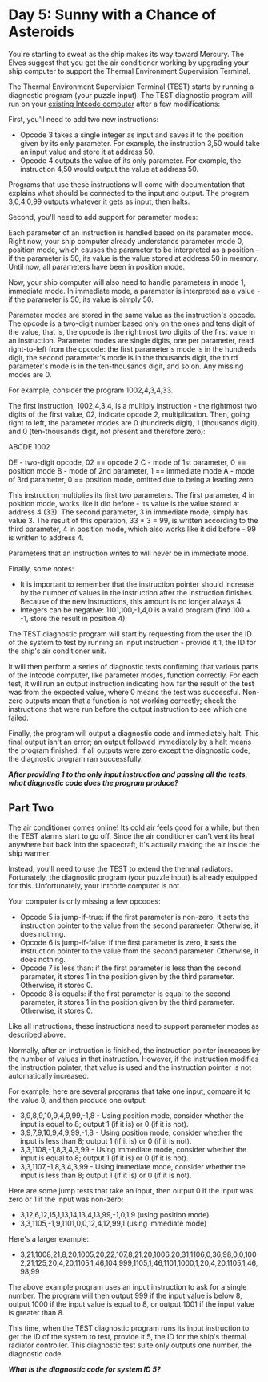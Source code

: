 # Day 5: Sunny with a Chance of Asteroids

You're starting to sweat as the ship makes its way toward Mercury.
The Elves suggest that you get the air conditioner working by upgrading your ship computer to support the Thermal Environment Supervision Terminal.

The Thermal Environment Supervision Terminal (TEST) starts by running a diagnostic program (your puzzle input).
The TEST diagnostic program will run on your [existing Intcode computer](../day02/puzzle_desc.md) after a few modifications:

First, you'll need to add two new instructions:

* Opcode 3 takes a single integer as input and saves it to the position given by its only parameter.
  For example, the instruction 3,50 would take an input value and store it at address 50.
* Opcode 4 outputs the value of its only parameter.
  For example, the instruction 4,50 would output the value at address 50.

Programs that use these instructions will come with documentation that explains what should be connected to the input and output.
The program 3,0,4,0,99 outputs whatever it gets as input, then halts.

Second, you'll need to add support for parameter modes:

Each parameter of an instruction is handled based on its parameter mode.
Right now, your ship computer already understands parameter mode 0, position mode, which causes the parameter to be interpreted as a position - if the parameter is 50, its value is the value stored at address 50 in memory.
Until now, all parameters have been in position mode.

Now, your ship computer will also need to handle parameters in mode 1, immediate mode.
In immediate mode, a parameter is interpreted as a value - if the parameter is 50, its value is simply 50.

Parameter modes are stored in the same value as the instruction's opcode.
The opcode is a two-digit number based only on the ones and tens digit of the value, that is, the opcode is the rightmost two digits of the first value in an instruction.
Parameter modes are single digits, one per parameter, read right-to-left from the opcode: the first parameter's mode is in the hundreds digit, the second parameter's mode is in the thousands digit, the third parameter's mode is in the ten-thousands digit, and so on. Any missing modes are 0.

For example, consider the program 1002,4,3,4,33.

The first instruction, 1002,4,3,4, is a multiply instruction - the rightmost two digits of the first value, 02, indicate opcode 2, multiplication.
Then, going right to left, the parameter modes are 0 (hundreds digit), 1 (thousands digit), and 0 (ten-thousands digit, not present and therefore zero):

ABCDE
 1002

DE - two-digit opcode,      02 == opcode 2
 C - mode of 1st parameter,  0 == position mode
 B - mode of 2nd parameter,  1 == immediate mode
 A - mode of 3rd parameter,  0 == position mode, omitted due to being a leading zero

This instruction multiplies its first two parameters.
The first parameter, 4 in position mode, works like it did before - its value is the value stored at address 4 (33).
The second parameter, 3 in immediate mode, simply has value 3.
The result of this operation, 33 * 3 = 99, is written according to the third parameter, 4 in position mode, which also works like it did before - 99 is written to address 4.

Parameters that an instruction writes to will never be in immediate mode.

Finally, some notes:

* It is important to remember that the instruction pointer should increase by the number of values in the instruction after the instruction finishes.
  Because of the new instructions, this amount is no longer always 4.
* Integers can be negative: 1101,100,-1,4,0 is a valid program (find 100 + -1, store the result in position 4).

The TEST diagnostic program will start by requesting from the user the ID of the system to test by running an input instruction - provide it 1, the ID for the ship's air conditioner unit.

It will then perform a series of diagnostic tests confirming that various parts of the Intcode computer, like parameter modes, function correctly.
For each test, it will run an output instruction indicating how far the result of the test was from the expected value, where 0 means the test was successful.
Non-zero outputs mean that a function is not working correctly; check the instructions that were run before the output instruction to see which one failed.

Finally, the program will output a diagnostic code and immediately halt.
This final output isn't an error; an output followed immediately by a halt means the program finished.
If all outputs were zero except the diagnostic code, the diagnostic program ran successfully.

***After providing 1 to the only input instruction and passing all the tests, what diagnostic code does the program produce?***

## Part Two

The air conditioner comes online!
Its cold air feels good for a while, but then the TEST alarms start to go off.
Since the air conditioner can't vent its heat anywhere but back into the spacecraft, it's actually making the air inside the ship warmer.

Instead, you'll need to use the TEST to extend the thermal radiators.
Fortunately, the diagnostic program (your puzzle input) is already equipped for this.
Unfortunately, your Intcode computer is not.

Your computer is only missing a few opcodes:

* Opcode 5 is jump-if-true: if the first parameter is non-zero, it sets the instruction pointer to the value from the second parameter.
  Otherwise, it does nothing.
* Opcode 6 is jump-if-false: if the first parameter is zero, it sets the instruction pointer to the value from the second parameter.
  Otherwise, it does nothing.
* Opcode 7 is less than: if the first parameter is less than the second parameter, it stores 1 in the position given by the third parameter.
  Otherwise, it stores 0.
* Opcode 8 is equals: if the first parameter is equal to the second parameter, it stores 1 in the position given by the third parameter.
  Otherwise, it stores 0.

Like all instructions, these instructions need to support parameter modes as described above.

Normally, after an instruction is finished, the instruction pointer increases by the number of values in that instruction.
However, if the instruction modifies the instruction pointer, that value is used and the instruction pointer is not automatically increased.

For example, here are several programs that take one input, compare it to the value 8, and then produce one output:

* 3,9,8,9,10,9,4,9,99,-1,8 - Using position mode, consider whether the input is equal to 8; output 1 (if it is) or 0 (if it is not).
* 3,9,7,9,10,9,4,9,99,-1,8 - Using position mode, consider whether the input is less than 8; output 1 (if it is) or 0 (if it is not).
* 3,3,1108,-1,8,3,4,3,99 - Using immediate mode, consider whether the input is equal to 8; output 1 (if it is) or 0 (if it is not).
* 3,3,1107,-1,8,3,4,3,99 - Using immediate mode, consider whether the input is less than 8; output 1 (if it is) or 0 (if it is not).

Here are some jump tests that take an input, then output 0 if the input was zero or 1 if the input was non-zero:

* 3,12,6,12,15,1,13,14,13,4,13,99,-1,0,1,9 (using position mode)
* 3,3,1105,-1,9,1101,0,0,12,4,12,99,1 (using immediate mode)

Here's a larger example:

* 3,21,1008,21,8,20,1005,20,22,107,8,21,20,1006,20,31,1106,0,36,98,0,0,1002,21,125,20,4,20,1105,1,46,104,999,1105,1,46,1101,1000,1,20,4,20,1105,1,46,98,99

The above example program uses an input instruction to ask for a single number.
The program will then output 999 if the input value is below 8, output 1000 if the input value is equal to 8, or output 1001 if the input value is greater than 8.

This time, when the TEST diagnostic program runs its input instruction to get the ID of the system to test, provide it 5, the ID for the ship's thermal radiator controller.
This diagnostic test suite only outputs one number, the diagnostic code.

***What is the diagnostic code for system ID 5?***
